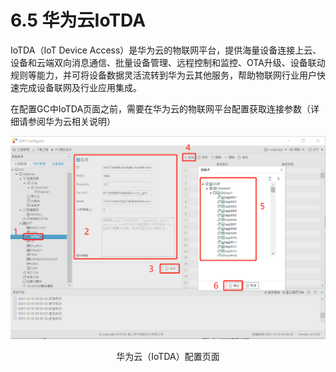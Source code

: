 # 6.5 华为云IoTDA

IoTDA（IoT Device Access）是华为云的物联网平台，提供海量设备连接上云、设备和云端双向消息通信、批量设备管理、远程控制和监控、OTA升级、设备联动规则等能力，并可将设备数据灵活流转到华为云其他服务，帮助物联网行业用户快速完成设备联网及行业应用集成。

在配置GC中IoTDA页面之前，需要在华为云的物联网平台配置获取连接参数（详细请参阅华为云相关说明）

![华为云（IoTDA）](assets/华为云（IoTDA）.png)

<center>华为云（IoTDA）配置页面</center>

